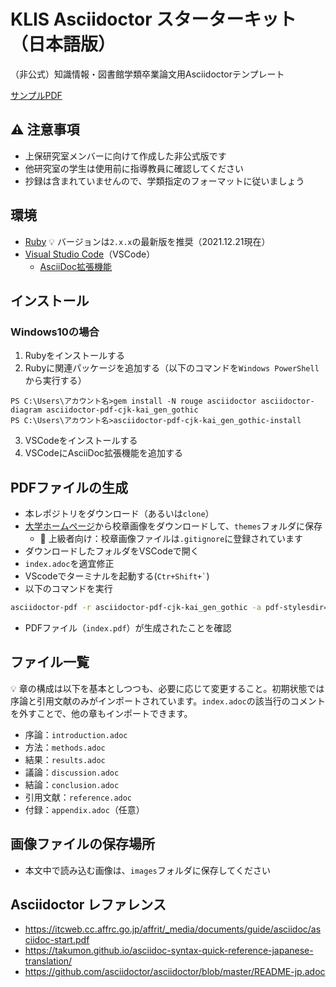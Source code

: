 # KLIS Asciidoctor スターターキット（日本語版）

（非公式）知識情報・図書館学類卒業論文用Asciidoctorテンプレート

[サンプルPDF](index.pdf)

## :warning: 注意事項
- 上保研究室メンバーに向けて作成した非公式版です
- 他研究室の学生は使用前に指導教員に確認してください
- 抄録は含まれていませんので、学類指定のフォーマットに従いましょう

## 環境

- [Ruby](https://rubyinstaller.org/) :bulb: バージョンは`2.x.x`の最新版を推奨（2021.12.21現在）
- [Visual Studio Code](https://azure.microsoft.com/ja-jp/products/visual-studio-code/)（VSCode）
    - [AsciiDoc拡張機能](https://marketplace.visualstudio.com/items?itemName=asciidoctor.asciidoctor-vscode)


## インストール

### Windows10の場合

1. Rubyをインストールする
2. Rubyに関連パッケージを追加する（以下のコマンドを`Windows PowerShell`から実行する）
```
PS C:\Users\アカウント名>gem install -N rouge asciidoctor asciidoctor-diagram asciidoctor-pdf-cjk-kai_gen_gothic 
PS C:\Users\アカウント名>asciidoctor-pdf-cjk-kai_gen_gothic-install
```
3. VSCodeをインストールする
4. VSCodeにAsciiDoc拡張機能を追加する

## PDFファイルの生成

- 本レポジトリをダウンロード（あるいは`clone`）
- [大学ホームページ](https://www.tsukuba.ac.jp/about/outline-logomark/)から校章画像をダウンロードして、`themes`フォルダに保存
    - :muscle: 上級者向け：校章画像ファイルは`.gitignore`に登録されています
- ダウンロードしたフォルダをVSCodeで開く
- `index.adoc`を適宜修正
- VScodeでターミナルを起動する(`` Ctr+Shift+` ``)
- 以下のコマンドを実行
```bash
asciidoctor-pdf -r asciidoctor-pdf-cjk-kai_gen_gothic -a pdf-stylesdir=themes -a pdf-style=custom-theme.yml index.adoc
```
- PDFファイル（`index.pdf`）が生成されたことを確認

## ファイル一覧

:bulb: 章の構成は以下を基本としつつも、必要に応じて変更すること。初期状態では序論と引用文献のみがインポートされています。`index.adoc`の該当行のコメントを外すことで、他の章もインポートできます。

- 序論：`introduction.adoc`
- 方法：`methods.adoc`
- 結果：`results.adoc`
- 議論：`discussion.adoc`
- 結論：`conclusion.adoc`
- 引用文献：`reference.adoc`
- 付録：`appendix.adoc`（任意）

## 画像ファイルの保存場所

- 本文中で読み込む画像は、`images`フォルダに保存してください


## Asciidoctor レファレンス

- https://itcweb.cc.affrc.go.jp/affrit/_media/documents/guide/asciidoc/asciidoc-start.pdf
- https://takumon.github.io/asciidoc-syntax-quick-reference-japanese-translation/
- https://github.com/asciidoctor/asciidoctor/blob/master/README-jp.adoc
